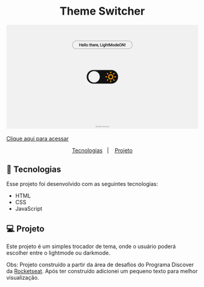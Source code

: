<h1 align="center"> Theme Switcher </h1>

![preview](./.github/preview.png)

[Clique aqui para acessar](https://maik-emanoel.github.io/theme-switcher/)

<p align="center">
  <a href="#-tecnologias">Tecnologias</a>&nbsp;&nbsp;&nbsp;|&nbsp;&nbsp;&nbsp;
  <a href="#-projeto">Projeto</a>
</p>

## 🚀 Tecnologias

Esse projeto foi desenvolvido com as seguintes tecnologias:

- HTML
- CSS
- JavaScript

## 💻 Projeto

Este projeto é um simples trocador de tema, onde o usuário poderá escolher entre o lightmode ou darkmode. <br>

Obs: Projeto construído a partir da área de desafios do Programa Discover da [Rocketseat](https://rocketseat.com.br). Após ter construído adicionei um pequeno texto para melhor visualização.